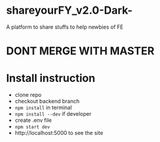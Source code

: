 # shareyourFY_v2.0-Dark-
A platform to share stuffs to help newbies of FE

# DONT MERGE WITH MASTER

# Install instruction
- clone repo
- checkout backend branch
- ```npm install``` in terminal
- ```npm install --dev``` if developer
- create .env file
- ```npm start dev```
- http://localhost:5000 to see the site
